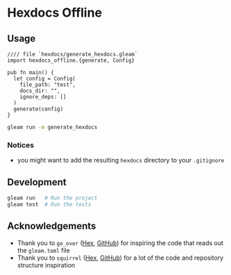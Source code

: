 # Hexdocs Offline

## Usage
```gleam
//// file `hexdocs/generate_hexdocs.gleam`
import hexdocs_offline.{generate, Config}

pub fn main() {
  let config = Config(
    file_path: "test",
    docs_dir: "",
    ignore_deps: []
  )
  generate(config)
}
```

```sh
gleam run -m generate_hexdocs
```

### Notices
- you might want to add the resulting `hexdocs` directory to your `.gitignore`

## Development

```sh
gleam run   # Run the project
gleam test  # Run the tests
```

## Acknowledgements

- Thank you to `go_over` ([Hex](https://hex.pm/packages/go_over), [GitHub](https://github.com/bwireman/go-over)) for inspiring the code that reads out the `gleam.toml` file
- Thank you to `squirrel` ([Hex](https://hex.pm/packages/squirrel), [GitHub](https://github.com/giacomocavalieri/squirrel)) for a lot of the code and repository structure inspiration
